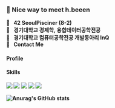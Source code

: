 ### 🤞  </b> Nice way to meet h.beeen 

<p>
  <b>🚀&nbsp;&nbsp;&nbsp;42 SeoulPisciner (8-2)<br/>
  <b>🚀&nbsp;&nbsp;&nbsp;경기대학교</b> 경제학, 융합데이터공학전공<br/>
    <b>🚀&nbsp;&nbsp;&nbsp;경기대학교</b> 컴퓨터공학전공 개발동아리 InQ<br/>
    <b>🚀&nbsp;&nbsp;&nbsp;Contact Me</p>
    
<h4> Profile </h4>

<h4> Skills </h4>

<p>
<img src="https://img.shields.io/badge/C++-000060?/style=flat-square&logo=C%2B%2B&logoColor=white"/> <img src="https://img.shields.io/badge/Java-F80000?/style=flat-square&logo=Oracle&logoColor=white"/> <img src="https://img.shields.io/badge/Python-3776AB?/style=flat-square&logo=Python&logoColor=white"/>
<img src="https://img.shields.io/badge/Spring-6DB33F?style=flat-square&logo=Spring&logoColor=white"/> <img src="https://img.shields.io/badge/Spring_Boot-6DB33F?style=flat-square&logo=SpringBoot&logoColor=white"/>
</p>


![Anurag's GitHub stats](https://github-readme-stats.vercel.app/api?username=h-beeen&show_icons=true&theme=radical)
